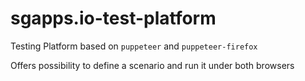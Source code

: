 # sgapps.io-test-platform

Testing Platform based on `puppeteer` and `puppeteer-firefox`

Offers possibility to define a scenario and run it under both browsers